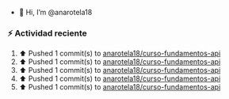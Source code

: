 - 👋 Hi, I’m @anarotela18

### :zap: Actividad reciente
<!--RECENT_ACTIVITY:start-->
1. ⬆️ Pushed 1 commit(s) to [anarotela18/curso-fundamentos-api](https://github.com/anarotela18/curso-fundamentos-api)<br>
2. ⬆️ Pushed 1 commit(s) to [anarotela18/curso-fundamentos-api](https://github.com/anarotela18/curso-fundamentos-api)<br>
3. ⬆️ Pushed 1 commit(s) to [anarotela18/curso-fundamentos-api](https://github.com/anarotela18/curso-fundamentos-api)<br>
4. ⬆️ Pushed 1 commit(s) to [anarotela18/curso-fundamentos-api](https://github.com/anarotela18/curso-fundamentos-api)<br>
5. ⬆️ Pushed 1 commit(s) to [anarotela18/curso-fundamentos-api](https://github.com/anarotela18/curso-fundamentos-api)<br>
<!--RECENT_ACTIVITY:end-->
